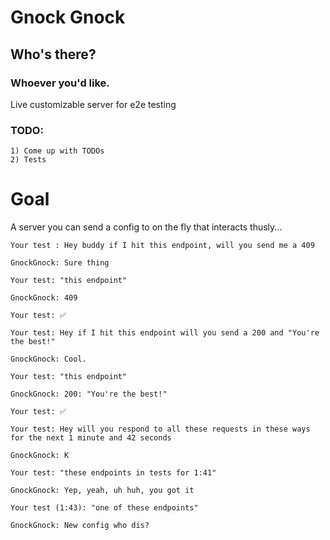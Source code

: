 # Gnock Gnock
## Who's there? 
### Whoever you'd like.

Live customizable server for e2e testing

### TODO:
    1) Come up with TODOs
    2) Tests
    
# Goal

A server you can send a config to on the fly that interacts thusly...

```
Your test : Hey buddy if I hit this endpoint, will you send me a 409

GnockGnock: Sure thing

Your test: "this endpoint"

GnockGnock: 409

Your test: ✅
```

```
Your test: Hey if I hit this endpoint will you send a 200 and "You're the best!"

GnockGnock: Cool.

Your test: "this endpoint"

GnockGnock: 200: "You're the best!"

Your test: ✅
```

```
Your test: Hey will you respond to all these requests in these ways for the next 1 minute and 42 seconds

GnockGnock: K

Your test: "these endpoints in tests for 1:41"

GnockGnock: Yep, yeah, uh huh, you got it

Your test (1:43): "one of these endpoints"

GnockGnock: New config who dis?
```
